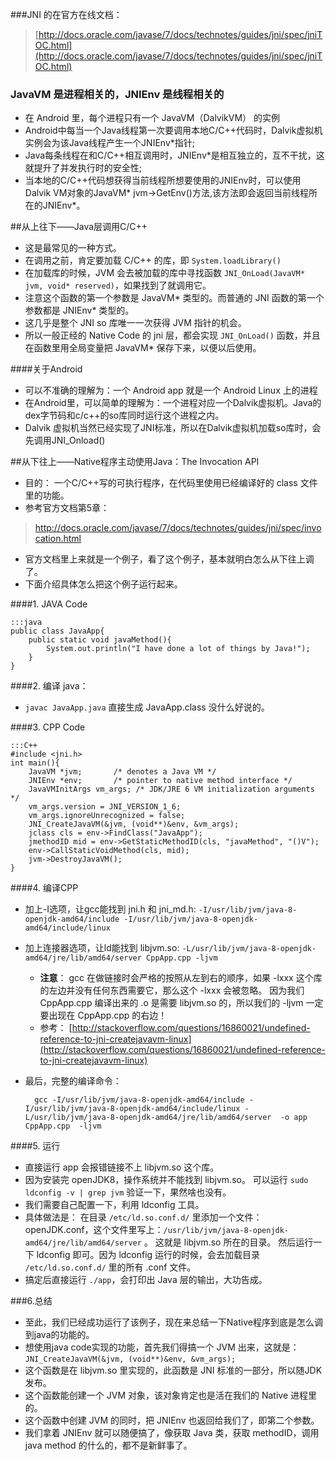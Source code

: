 ###JNI 的在官方在线文档：


> [http://docs.oracle.com/javase/7/docs/technotes/guides/jni/spec/jniTOC.html](http://docs.oracle.com/javase/7/docs/technotes/guides/jni/spec/jniTOC.html)

### JavaVM 是进程相关的，JNIEnv 是线程相关的
* 在 Android 里，每个进程只有一个 JavaVM（DalvikVM） 的实例
* Android中每当一个Java线程第一次要调用本地C/C++代码时，Dalvik虚拟机实例会为该Java线程产生一个JNIEnv*指针;
* Java每条线程在和C/C++相互调用时，JNIEnv*是相互独立的，互不干扰，这就提升了并发执行时的安全性;
* 当本地的C/C++代码想获得当前线程所想要使用的JNIEnv时，可以使用Dalvik VM对象的JavaVM* jvm->GetEnv()方法,该方法即会返回当前线程所在的JNIEnv*。

##从上往下——Java层调用C/C++
* 这是最常见的一种方式。
* 在调用之前，肯定要加载 C/C++ 的库，即 `System.loadLibrary()`
* 在加载库的时候，JVM 会去被加载的库中寻找函数 `JNI_OnLoad(JavaVM* jvm, void* reserved)`，如果找到了就调用它。
* 注意这个函数的第一个参数是 JavaVM* 类型的。而普通的 JNI 函数的第一个参数都是 JNIEnv* 类型的。
* 这几乎是整个 JNI so 库唯一一次获得 JVM 指针的机会。
* 所以一般正经的 Native Code 的 jni 层，都会实现 `JNI_OnLoad()` 函数，并且在函数里用全局变量把 JavaVM* 保存下来，以便以后使用。

####关于Android
* 可以不准确的理解为：一个 Android app 就是一个 Android Linux 上的进程
* 在Android里，可以简单的理解为：一个进程对应一个Dalvik虚拟机。Java的dex字节码和c/c++的so库同时运行这个进程之内。
* Dalvik 虚拟机当然已经实现了JNI标准，所以在Dalvik虚拟机加载so库时，会先调用JNI_Onload()

##从下往上——Native程序主动使用Java：The Invocation API
* 目的： 一个C/C++写的可执行程序，在代码里使用已经编译好的 class 文件里的功能。 
* 参考官方文档第5章：


>http://docs.oracle.com/javase/7/docs/technotes/guides/jni/spec/invocation.html

* 官方文档里上来就是一个例子，看了这个例子，基本就明白怎么从下往上调了。
* 下面介绍具体怎么把这个例子运行起来。

####1. JAVA Code

	:::java
	public class JavaApp{
	    public static void javaMethod(){
	        System.out.println("I have done a lot of things by Java!");
	    }
	}

####2. 编译 java： 
* `javac JavaApp.java` 直接生成 JavaApp.class 没什么好说的。

####3. CPP Code

	:::C++
	#include <jni.h>       
	int main(){
		JavaVM *jvm;       /* denotes a Java VM */
		JNIEnv *env;       /* pointer to native method interface */
		JavaVMInitArgs vm_args; /* JDK/JRE 6 VM initialization arguments */
		vm_args.version = JNI_VERSION_1_6;
		vm_args.ignoreUnrecognized = false;
		JNI_CreateJavaVM(&jvm, (void**)&env, &vm_args);
		jclass cls = env->FindClass("JavaApp");
		jmethodID mid = env->GetStaticMethodID(cls, "javaMethod", "()V");
		env->CallStaticVoidMethod(cls, mid);
		jvm->DestroyJavaVM();
	}

####4. 编译CPP
* 加上-I选项，让gcc能找到 jni.h 和 jni_md.h: `-I/usr/lib/jvm/java-8-openjdk-amd64/include -I/usr/lib/jvm/java-8-openjdk-amd64/include/linux`
* 加上连接器选项，让ld能找到 libjvm.so: `-L/usr/lib/jvm/java-8-openjdk-amd64/jre/lib/amd64/server CppApp.cpp -ljvm`
	* **注意**： gcc 在做链接时会严格的按照从左到右的顺序，如果 -lxxx 这个库的左边并没有任何东西需要它，那么这个 -lxxx 会被忽略。 因为我们 CppApp.cpp 编译出来的 .o 是需要 libjvm.so 的，所以我们的 -ljvm 一定要出现在 CppApp.cpp 的右边！
	* 参考： [http://stackoverflow.com/questions/16860021/undefined-reference-to-jni-createjavavm-linux](http://stackoverflow.com/questions/16860021/undefined-reference-to-jni-createjavavm-linux)
* 最后，完整的编译命令：

		gcc -I/usr/lib/jvm/java-8-openjdk-amd64/include -I/usr/lib/jvm/java-8-openjdk-amd64/include/linux -L/usr/lib/jvm/java-8-openjdk-amd64/jre/lib/amd64/server  -o app CppApp.cpp  -ljvm

####5. 运行
* 直接运行 app 会报错链接不上 libjvm.so 这个库。
* 因为安装完 openJDK8，操作系统并不能找到 libjvm.so。 可以运行 `sudo ldconfig -v | grep jvm` 验证一下，果然啥也没有。
* 我们需要自己配置一下，利用 ldconfig 工具。
* 具体做法是： 在目录 `/etc/ld.so.conf.d/` 里添加一个文件： openJDK.conf，这个文件里写上：`/usr/lib/jvm/java-8-openjdk-amd64/jre/lib/amd64/server` 。 这就是 libjvm.so 所在的目录。 然后运行一下 ldconfig 即可。因为 ldconfig 运行的时候，会去加载目录 `/etc/ld.so.conf.d/` 里的所有 .conf 文件。
* 搞定后直接运行 `./app`，会打印出 Java 层的输出，大功告成。

###6.总结
* 至此，我们已经成功运行了该例子，现在来总结一下Native程序到底是怎么调到java的功能的。
* 想使用java code实现的功能，首先我们得搞一个 JVM 出来，这就是：`JNI_CreateJavaVM(&jvm, (void**)&env, &vm_args);`
* 这个函数是在 libjvm.so 里实现的，此函数是 JNI 标准的一部分，所以随JDK发布。
* 这个函数能创建一个 JVM 对象，该对象肯定也是活在我们的 Native 进程里的。
* 这个函数中创建 JVM 的同时，把 JNIEnv 也返回给我们了，即第二个参数。
* 我们拿着 JNIEnv 就可以随便搞了，像获取 Java 类，获取 methodID，调用 java method 的什么的，都不是新鲜事了。